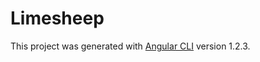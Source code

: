 # Limesheep

This project was generated with [Angular CLI](https://github.com/angular/angular-cli) version 1.2.3.
